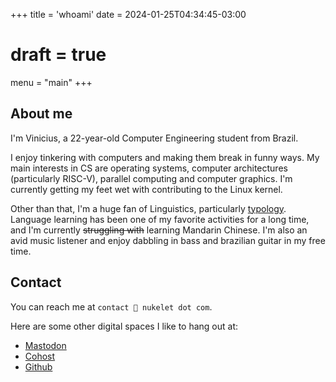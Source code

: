 +++
title = 'whoami'
date = 2024-01-25T04:34:45-03:00
# draft = true
menu = "main"
+++

## About me

I'm Vinicius, a 22-year-old Computer Engineering student from Brazil.

I enjoy tinkering with computers and making them break in funny ways.
My main interests in CS are operating systems, computer architectures
(particularly RISC-V), parallel computing and computer graphics.
I'm currently getting my feet wet with contributing to the Linux kernel.

Other than that, I'm a huge fan of Linguistics, particularly
[typology](https://en.wikipedia.org/wiki/Linguistic_typology). Language
learning has been one of my favorite activities for a long time, and I'm
currently ~~struggling with~~ learning Mandarin Chinese. I'm also an avid
music listener and enjoy dabbling in bass and brazilian guitar in my
free time.

## Contact

You can reach me at `contact 🐌 nukelet dot com`.

Here are some other digital spaces I like to hang out at:

- [Mastodon](https://discuss.systems/@nukelet)
- [Cohost](https://cohost.org/nukelet)
- [Github](https://github.com/nukelet)

